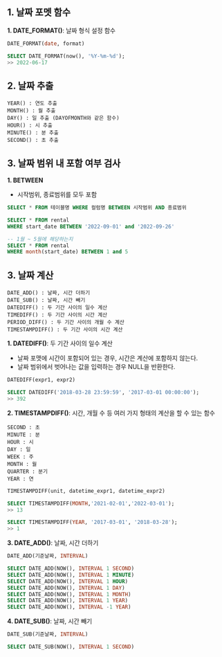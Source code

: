 ## 1. 날짜 포멧 함수
**1. DATE_FORMAT()**: 날짜 형식 설정 함수
```sql
DATE_FORMAT(date, format)

SELECT DATE_FORMAT(now(), '%Y-%m-%d');
>> 2022-06-17
```
## 2. 날짜 추출
```
YEAR() : 연도 추출
MONTH() : 월 추출
DAY() : 일 추출 (DAYOFMONTH와 같은 함수)
HOUR() : 시 추출
MINUTE() : 분 추출
SECOND() : 초 추출
```
## 3. 날짜 범위 내 포함 여부 검사
**1. BETWEEN**
* 시작범위, 종료범위를 모두 포함
```sql
SELECT * FROM 테이블명 WHERE 컬럼명 BETWEEN 시작범위 AND 종료범위
```
```sql
SELECT * FROM rental
WHERE start_date BETWEEN '2022-09-01' and '2022-09-26'

-- 1월 ~ 5월에 해당하는지
SELECT * FROM rental
WHERE month(start_date) BETWEEN 1 and 5
```
## 3. 날짜 계산
```
DATE_ADD() : 날짜, 시간 더하기
DATE_SUB() : 날짜, 시간 빼기
DATEDIFF() : 두 기간 사이의 일수 계산
TIMEDIFF() : 두 기간 사이의 시간 계산
PERIOD_DIFF() : 두 기간 사이의 개월 수 계산
TIMESTAMPDIFF() : 두 기간 사이의 시간 계산
```
**1. DATEDIFF()**: 두 기간 사이의 일수 계산
* 날짜 포맷에 시간이 포함되어 있는 경우, 시간은 계산에 포함하지 않는다.
* 날짜 범위에서 벗어나는 값을 입력하는 경우 NULL을 반환한다.
```sql
DATEDIFF(expr1, expr2)

SELECT DATEDIFF('2018-03-28 23:59:59', '2017-03-01 00:00:00');
>> 392
```
**2. TIMESTAMPDIFF()**: 시간, 개월 수 등 여러 가지 형태의 계산을 할 수 있는 함수
```
SECOND : 초
MINUTE : 분
HOUR : 시
DAY : 일
WEEK : 주
MONTH : 월
QUARTER : 분기
YEAR : 연
```
```sql
TIMESTAMPDIFF(unit, datetime_expr1, datetime_expr2)

SELECT TIMESTAMPDIFF(MONTH,'2021-02-01','2022-03-01');
>> 13

SELECT TIMESTAMPDIFF(YEAR, '2017-03-01', '2018-03-28');
>> 1
```

**3. DATE_ADD()**: 날짜, 시간 더하기
```sql
DATE_ADD(기준날짜, INTERVAL)

SELECT DATE_ADD(NOW(), INTERVAL 1 SECOND)
SELECT DATE_ADD(NOW(), INTERVAL 1 MINUTE)
SELECT DATE_ADD(NOW(), INTERVAL 1 HOUR)
SELECT DATE_ADD(NOW(), INTERVAL 1 DAY)
SELECT DATE_ADD(NOW(), INTERVAL 1 MONTH)
SELECT DATE_ADD(NOW(), INTERVAL 1 YEAR)
SELECT DATE_ADD(NOW(), INTERVAL -1 YEAR)
```
**4. DATE_SUB()**: 날짜, 시간 빼기
```sql
DATE_SUB(기준날짜, INTERVAL)

SELECT DATE_SUB(NOW(), INTERVAL 1 SECOND)
```
